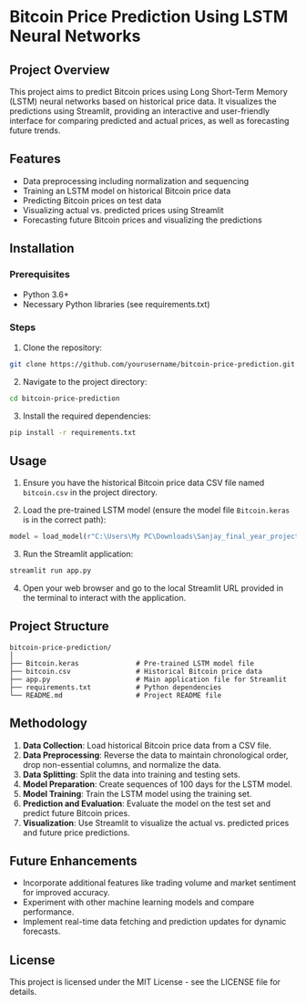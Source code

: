 # Bitcoin Price Prediction Using LSTM Neural Networks

## Project Overview

This project aims to predict Bitcoin prices using Long Short-Term Memory (LSTM) neural networks based on historical price data. It visualizes the predictions using Streamlit, providing an interactive and user-friendly interface for comparing predicted and actual prices, as well as forecasting future trends.

## Features

- Data preprocessing including normalization and sequencing
- Training an LSTM model on historical Bitcoin price data
- Predicting Bitcoin prices on test data
- Visualizing actual vs. predicted prices using Streamlit
- Forecasting future Bitcoin prices and visualizing the predictions

## Installation

### Prerequisites

- Python 3.6+
- Necessary Python libraries (see requirements.txt)

### Steps

1. Clone the repository:

```bash
git clone https://github.com/yourusername/bitcoin-price-prediction.git
```

2. Navigate to the project directory:

```bash
cd bitcoin-price-prediction
```

3. Install the required dependencies:

```bash
pip install -r requirements.txt
```

## Usage

1. Ensure you have the historical Bitcoin price data CSV file named `bitcoin.csv` in the project directory.

2. Load the pre-trained LSTM model (ensure the model file `Bitcoin.keras` is in the correct path):

```python
model = load_model(r"C:\Users\My PC\Downloads\Sanjay_final_year_project\Bitcoin.keras")
```

3. Run the Streamlit application:

```bash
streamlit run app.py
```

4. Open your web browser and go to the local Streamlit URL provided in the terminal to interact with the application.

## Project Structure

```
bitcoin-price-prediction/
│
├── Bitcoin.keras              # Pre-trained LSTM model file
├── bitcoin.csv                # Historical Bitcoin price data
├── app.py                     # Main application file for Streamlit
├── requirements.txt           # Python dependencies
└── README.md                  # Project README file
```

## Methodology

1. **Data Collection**: Load historical Bitcoin price data from a CSV file.
2. **Data Preprocessing**: Reverse the data to maintain chronological order, drop non-essential columns, and normalize the data.
3. **Data Splitting**: Split the data into training and testing sets.
4. **Model Preparation**: Create sequences of 100 days for the LSTM model.
5. **Model Training**: Train the LSTM model using the training set.
6. **Prediction and Evaluation**: Evaluate the model on the test set and predict future Bitcoin prices.
7. **Visualization**: Use Streamlit to visualize the actual vs. predicted prices and future price predictions.

## Future Enhancements

- Incorporate additional features like trading volume and market sentiment for improved accuracy.
- Experiment with other machine learning models and compare performance.
- Implement real-time data fetching and prediction updates for dynamic forecasts.

## License

This project is licensed under the MIT License - see the LICENSE file for details.
